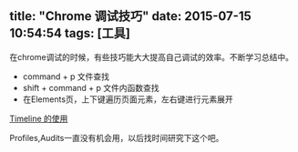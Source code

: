 title: "Chrome 调试技巧"
date: 2015-07-15 10:54:54
tags: [工具]
---

在chrome调试的时候，有些技巧能大大提高自己调试的效率。不断学习总结中。

  * command + p  文件查找
  * shift + command + p 文件内函数查找
  * 在Elements页，上下键遍历页面元素，左右键进行元素展开
  
 
[Timeline 的使用](http://judastree.github.io/2015/07/21/Chrome-timeline-%E6%A3%80%E6%B5%8B%E9%A1%B5%E9%9D%A2%E6%80%A7%E8%83%BD/)

  
  Profiles,Audits一直没有机会用，以后找时间研究下这个吧。
